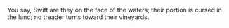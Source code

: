 You say, Swift are they on the face of the waters; their portion is cursed in the land; no treader turns toward their vineyards.
